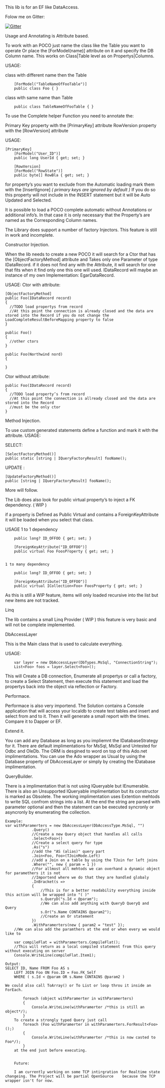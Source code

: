 This lib is for an EF like DataAccess.


Folow me on Gitter:
<p><a href="https://gitter.im/JPVenson/DataAccess?utm_source=badge&amp;utm_medium=badge&amp;utm_campaign=pr-badge&amp;utm_content=body_badge" target="_blank" class=""><img src="https://camo.githubusercontent.com/da2edb525cde1455a622c58c0effc3a90b9a181c/68747470733a2f2f6261646765732e6769747465722e696d2f4a6f696e253230436861742e737667" alt="Gitter" data-canonical-src="https://badges.gitter.im/Join%20Chat.svg" style="max-width:100%;"></a></p>

Usage and Annotating is Attribute based.

To work with an POCO just name the class like the Table you want to operate Or place the [ForModel(name)] attribute on  it and specify the DB Column name. This works on Class|Table level as on Propertys|Columns.

USAGE:

class with different name then the Table
	
	    [ForModel("TableNameOfFooTable")]
	    public class Foo { }
	
class with same name than Table
	
	    public class TableNameOfFooTable { }
	  
	  
To use the Complete helper Function you need to annotate the:

Primary Key property with the [PrimaryKey] attribute
RowVersion property with the [RowVersion] attribute

USAGE:

	[PrimaryKey]
        [ForModel("User_ID")]
        public long UserId { get; set; }

        [RowVersion]
        [ForModel("RowState")]
        public byte[] RowBla { get; set; }

for property’s you want to exclude from the Automatic loading mark them with the [InsertIgnore] *( primary keys are ignored by default )*
If you do so this property will not include in the INSERT statement but it will be Auto Updated and Selected.

It is possible to load a POCO complete automatic without Annotations or additional info’s.
In that case it is only necessary that the Property’s are named as the Corresponding Column names.

The Library does support a number of factory Injectors.
This feature is still in work and incomplete.

Constructor Injection.

When the lib needs to create a new POCO it will search for a Ctor that has the [ObjectFactoryMethod] attribute and 
Takes only one Parameter of type IDataRecord. if it does not find any with the Attribute, it will search for one that fits when it find only one this one will used.
IDataRecord will maybe an instance of my own Implementation: EgarDataRecord.

USAGE:
  Ctor with attribute:
  
    [ObjectFactoryMethod]
    public Foo(IDataRecord record)
    {
      //TODO load propertys from record
      //At this point the connection is already closed and the data are stored into the Record if you do not change the LoadCompleteResultBeforeMapping property to false
    }  
    
    public Foo()
    {
      //other ctors
    }  
    
    public Foo(Northwind nord)
    {
    
    }  
    
  Ctor without attribute:
  
    public Foo(IDataRecord record)
    {
      //TODO load property’s from record
      //At this point the connection is allready closed and the data are stored into the Record
      //must be the only ctor
    }

Method Injection.

To use custom generated statements define a function and mark it with the attribute.
USAGE:

  SELECT:
  
    [SelectFactoryMethod()]
    public static [string | IQueryFactoryResult] fooName();
    
  UPDATE :
  
    [UpdateFactoryMethod()]
    public [string | IQueryFactoryResult] fooName();

More will follow.

The Lib does also look for public virtual property’s to inject a FK dependency. ( WIP )

if a property is Defined as Public Virtual and contains a ForeignKeyAttribute it will be loaded when you select that class.


USAGE
	1 to 1 dependency
	
		public long? ID_OFFOO { get; set; }
		
		[ForeignKeyAttribute("ID_OFFOO")]
		public virtual Foo FoosProperty { get; set; }
		
		
	1 to many dependency
	
		public long? ID_OFFOO { get; set; }
		
		[ForeignKeyAttribute("ID_OFFOO")]
		public virtual ICollection<Foo> FoosProperty { get; set; }
		
		
As this is still a WIP feature, items will only loaded recursive into the list but new items are not tracked.

Linq

The lib contains a small Linq Provider ( WIP )
this feature is very basic and will not be complete implemented.





DbAccessLayer

This is the Main class that is used to calculate everything.

USAGE:

		var layer = new DbAccessLayer(DbTypes.MsSql, "ConnectionString");
		List<Foo> foos = layer.Select<Foo>();
		
This will Create a DB connection, Enumerate all propertys or call a factory, to create a Select Statement, then execute this statement and load the propertys back into the object via reflection or Factory.

Performace.

Performace is also very importend. The Solution contains a Console application that will access your localdb to create test tables and insert and select from and to it. Then it will generate a small report with the times. 
Compare it to Dapper or EF.

Extend it.

You can add any Database as long as you impliemnt the IDatabaseStrategy for it. There are default implimentations for MsSql, MsSql and Untested for Odbc and OleDb. The ORM is desgined to word on top of this Ado.net implimentations. You can use the Ado wrapper as Usual by using the Database property of DbAccessLayer or simply by creating the IDatabase implimentation.

QueryBuilder.

There is a implimentation that is not using IQueryable but IEnumerable. There is also an Unsupported IQueryable implimentation but its constructor is marked as Obsolete. The working implimentation uses Extention mehtods to write SQL confrom strings into a list. At the end the string are parsed with parameter optional and then the statement can be executed syncronly or asyncronly by enumerating the collection.

	Example:
	var withParamerters = new DbAccessLayer(DbAccessType.MsSql, "")
                .Query()
                //Create a new Query object that handles all calls
                .Select<Foo>()
                //Create a select query for type
                .As("s")
                //add the "AS (alias)" query part
                .Join<Foo, Foo>(TJoinMode.Left)
                //add a Join on a table by using the TJoin for left joins
                .Where("", new { param = 1 })
                //For allmost all mehtods we can overhand a dynamic object for paramethers it is not
                //Importend where we do that they are handled globaly
                .InBracket(s =>
                {
                    //This is for a better readability everything inside this action will be wrapped into "( )"
                    s.QueryD("s.Id < @param");
                    //We can also add anything with QueryD QueryQ and Query
                    s.Or("s.Name CONTAINS @param2");
                    //Create an Or statement
                })
                .WithParamerters(new { param2 = "test" });
        //We can also add the paramthers at the end or when every we would like to

        var compileFlat = withParamerters.CompileFlat();
        //This will return as a local compiled statement from this query without executing on server
        Console.WriteLine(compileFlat.Item1);
        
	Output:
	SELECT ID, Name FROM Foo AS s 
		LEFT JOIN Foo ON Foo.ID = Foo.FK_Self 
		WHERE ( s.Id < @param OR s.Name CONTAINS @param2 ) 
		
	We could also call ToArray() or To List or loop throu it inside an ForEach.
	
            foreach (object withParamerter in withParamerters)
            {
                Console.WriteLine(withParamerter /*this is still an object*/);
            }
        To create a strongly typed Query just call 
            foreach (Foo withParamerter in withParamerters.ForResult<Foo>();)
            {
                Console.WriteLine(withParamerter /*this is now casted to Foo*/);
            }
        at the end just before executing.
        
        
        Future:
        
        I am currently working on some TCP intirgration for Realtime state changeing. The Project will be partial OpenSource 	because the TCP wrapper isn't for now.
